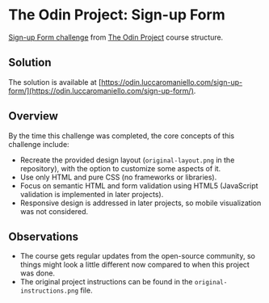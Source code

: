 # The Odin Project: Sign-up Form
[Sign-up Form challenge](https://www.theodinproject.com/lessons/node-path-intermediate-html-and-css-sign-up-form) from [The Odin Project](https://www.theodinproject.com/) course structure.

## Solution

The solution is available at [https://odin.luccaromaniello.com/sign-up-form/](https://odin.luccaromaniello.com/sign-up-form/).

## Overview

By the time this challenge was completed, the core concepts of this challenge include:
- Recreate the provided design layout (`original-layout.png` in the repository), with the option to customize some aspects of it.
- Use only HTML and pure CSS (no frameworks or libraries).
- Focus on semantic HTML and form validation using HTML5 (JavaScript validation is implemented in later projects).
- Responsive design is addressed in later projects, so mobile visualization was not considered.

## Observations
- The course gets regular updates from the open-source community, so things might look a little different now compared to when this project was done.
- The original project instructions can be found in the `original-instructions.png` file.
